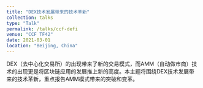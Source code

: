 ```yaml
---
title: "DEX技术发展带来的技术革新"
collection: talks
type: "Talk"
permalink: /talks/ccf-defi
venue: "CCF TF42"
date: 2021-03-01
location: "Beijing, China"
---
```


DEX（去中心化交易所）的出现带来了新的交易模式，而AMM（自动做市商）技术的出现更是将区块链应用的发展推上新的高度。本主题将围绕DEX技术发展带来的技术革新，重点报告AMM模式带来的突破和变革。
